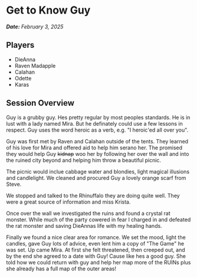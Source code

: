 # Get to Know Guy
***Date:** February 3, 2025*

## Players
* DieAnna  
* Raven Madapple  
* Calahan  
* Odette   
* Karas  

## Session Overview
Guy is a grubby guy. Hes pretty regular by most peoples standards. He is in lust with a lady named Mira. But he definately could use a few lessons in respect. Guy uses the word heroic as a verb, e.g. "I heroic'ed all over you".

Guy was first met by Raven and Calahan outside of the tents. They learned of his love for Mira and offered aid to help him serano her. The promised they would help Guy ~~kidnap~~ woo her by following her over the wall and into the ruined city beyond and helping him throw a beautiful picnic. 

The picnic would inclue cabbage water and blondies, light magical illusions and candlelight. We cleaned and procured Guy a lovely orange scarf from Steve.

We stopped and talked to the Rhinuffalo they are doing quite well. They were a great source of information and miss Krista. 

Once over the wall we investigated the ruins and found a crystal rat monster. While much of the party cowered in fear I charged in and defeated the rat monster and saving DieAnnas life with my healing hands. 

Finally we found a nice clear area for romance. We set the mood, light the candles, gave Guy lots of advice, even lent him a copy of "The Game" he was set. Up came Mira. At first she felt threatened, then creeped out, and by the end she agreed to a date with Guy! Cause like hes a good guy. She told how we could return with guy and help her map more of the RUINs plus she already has a full map of the outer areas!
